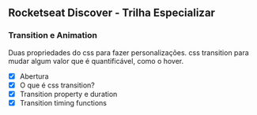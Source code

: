 ## Rocketseat Discover - Trilha Especializar 

### Transition e Animation

Duas propriedades do css para fazer personalizações.
css transition para mudar algum valor que é quantificável, como o hover.

- [x] Abertura
- [x] O que é css transition?
- [x] Transition property e duration
- [x] Transition timing functions
